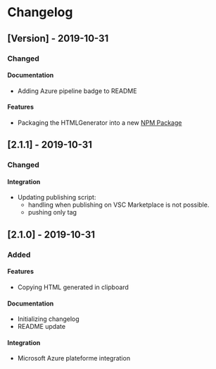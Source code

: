 # Changelog

## [Version] - 2019-10-31

### Changed

#### Documentation

- Adding Azure pipeline badge to README

#### Features

- Packaging the HTMLGenerator into a new [NPM Package](https://www.npmjs.com/package/vsce-html-generator)

## [2.1.1] - 2019-10-31

### Changed

#### Integration

- Updating publishing script:
  - handling when publishing on VSC Marketplace is not possible.
  - pushing only tag

## [2.1.0] - 2019-10-31

### Added

#### Features

- Copying HTML generated in clipboard

#### Documentation

- Initializing changelog
- README update

#### Integration

- Microsoft Azure plateforme integration
